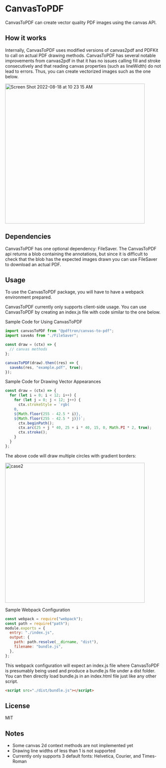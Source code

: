# CanvasToPDF

CanvasToPDF can create vector quality PDF images using the canvas API.

## How it works

Internally, CanvasToPDF uses modified versions of canvas2pdf and PDFKit to call on actual PDF drawing methods. CanvasToPDF has several notable improvements from canvas2pdf in that it has no issues calling fill and stroke consecutively and that reading canvas properties (such as lineWidth) do not lead to errors. Thus, you can create vectorized images such as the one below.

<img width="450" alt="Screen Shot 2022-08-18 at 10 23 15 AM" src="https://user-images.githubusercontent.com/70789275/185456754-0e54f33e-5c88-41cb-8821-3876f1ff5c4e.png">

## Dependencies

CanvasToPDF has one optional dependency: FileSaver. The CanvasToPDF api returns a blob containing the annotations, but since it is difficult to check that the blob has the expected images drawn you can use FileSaver to download an actual PDF.

## Usage

To use the CanvasToPDF package, you will have to have a webpack environment prepared.

CanvasToPDF currently only supports client-side usage. You can use CanvasToPDF by creating an index.js file with code similar to the one below.

Sample Code for Using CanvasToPDF

```js
import canvasToPDF from "@pdftron/canvas-to-pdf";
import saveAs from "./FileSaver";

const draw = (ctx) => {
  // canvas methods
};

canvasToPDF(draw).then((res) => {
  saveAs(res, "example.pdf", true);
});
```

Sample Code for Drawing Vector Appearances

```js
const draw = (ctx) => {
  for (let i = 0; i < 12; i++) {
    for (let j = 0; j < 12; j++) {
      ctx.strokeStyle = `rgb(
    0,
    ${Math.floor(255 - 42.5 * i)},
    ${Math.floor(255 - 42.5 * j)})`;
      ctx.beginPath();
      ctx.arc(25 + j * 40, 25 + i * 40, 15, 0, Math.PI * 2, true);
      ctx.stroke();
    }
  }
};
```

The above code will draw multiple circles with gradient borders:

<img width="450" alt="case2" src="https://user-images.githubusercontent.com/70789275/180508978-1b147c6d-746a-4ae9-a58b-67f41dc2ee5b.png">

Sample Webpack Configuration

```js
const webpack = require("webpack");
const path = require("path");
module.exports = {
  entry: "./index.js",
  output: {
    path: path.resolve(__dirname, "dist"),
    filename: "bundle.js",
  },
};
```

This webpack configuration will expect an index.js file where CanvasToPDF is presumably being used and produce a bundle.js file under a dist folder. You can then directly load bundle.js in an index.html file just like any other script.

```html
<script src="./dist/bundle.js"></script>
```

## License

MIT

## Notes

- Some canvas 2d context methods are not implemented yet
- Drawing line widths of less than 1 is not supported
- Currently only supports 3 default fonts: Helvetica, Courier, and Times-Roman
